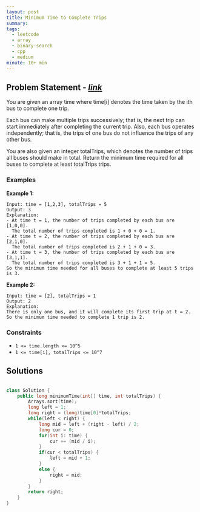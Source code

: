 ```yaml
---
layout: post
title: Minimum Time to Complete Trips
summary:
tags:
  - leetcode
  - array
  - binary-search
  - cpp
  - medium
minute: 10+ min
---
```


## Problem Statement - [_link_](https://leetcode.com/problems/minimum-time-to-complete-trips/description/)

You are given an array time where time[i] denotes the time taken by the ith bus to complete one trip.

Each bus can make multiple trips successively; that is, the next trip can start immediately after completing the current trip. Also, each bus operates independently; that is, the trips of one bus do not influence the trips of any other bus.

You are also given an integer totalTrips, which denotes the number of trips all buses should make in total. Return the minimum time required for all buses to complete at least totalTrips trips.


### Examples

**Example 1:**  


```
Input: time = [1,2,3], totalTrips = 5
Output: 3
Explanation:
- At time t = 1, the number of trips completed by each bus are [1,0,0]. 
  The total number of trips completed is 1 + 0 + 0 = 1.
- At time t = 2, the number of trips completed by each bus are [2,1,0]. 
  The total number of trips completed is 2 + 1 + 0 = 3.
- At time t = 3, the number of trips completed by each bus are [3,1,1]. 
  The total number of trips completed is 3 + 1 + 1 = 5.
So the minimum time needed for all buses to complete at least 5 trips is 3.
```

**Example 2:**  


```
Input: time = [2], totalTrips = 1
Output: 2
Explanation:
There is only one bus, and it will complete its first trip at t = 2.
So the minimum time needed to complete 1 trip is 2.
```


### Constraints

- `1 <= time.length <= 10^5`
- `1 <= time[i], totalTrips <= 10^7`


## Solutions

```cpp

class Solution {
    public long minimumTime(int[] time, int totalTrips) {
        Arrays.sort(time);
        long left = 1;
        long right = (long)time[0]*totalTrips;
        while(left < right) {
            long mid = left + (right - left) / 2;
            long cur = 0;
            for(int i: time) {
                cur += (mid / i);
            }
            if(cur < totalTrips) {
                left = mid + 1;
            }
            else {
                right = mid;
            }
        }
        return right;
    }
}

```
